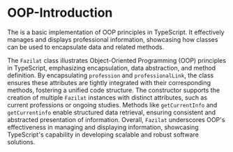 # OOP-Introduction

The is a basic implementation of OOP principles in TypeScript. It effectively manages and displays professional information, showcasing how classes can be used to encapsulate data and related methods.


The `Fazilat` class illustrates Object-Oriented Programming (OOP) principles in TypeScript, emphasizing encapsulation, data abstraction, and method definition. By encapsulating `profession` and `professionalLink`, the class ensures these attributes are tightly integrated with their corresponding methods, fostering a unified code structure. The constructor supports the creation of multiple `Fazilat` instances with distinct attributes, such as current professions or ongoing studies. Methods like `getCurrentInfo` and `getCurrentinfo` enable structured data retrieval, ensuring consistent and abstracted presentation of information. Overall, `Fazilat` underscores OOP's effectiveness in managing and displaying information, showcasing TypeScript's capability in developing scalable and robust software solutions.